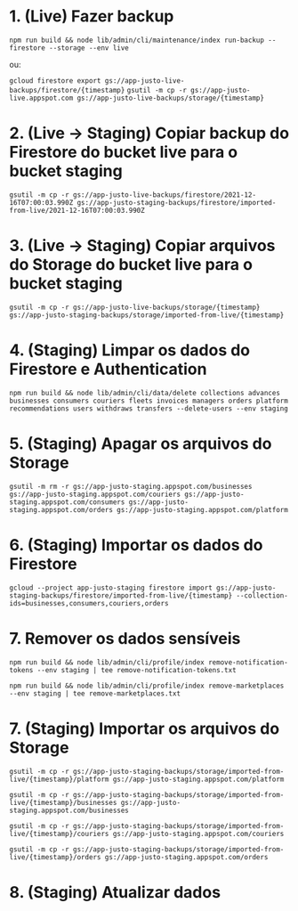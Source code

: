 # 1. (Live) Fazer backup

`npm run build && node lib/admin/cli/maintenance/index run-backup --firestore --storage --env live`

ou:

`gcloud firestore export gs://app-justo-live-backups/firestore/{timestamp}`
`gsutil -m cp -r gs://app-justo-live.appspot.com gs://app-justo-live-backups/storage/{timestamp}`

# 2. (Live -> Staging) Copiar backup do Firestore do bucket live para o bucket staging

`gsutil -m cp -r gs://app-justo-live-backups/firestore/2021-12-16T07:00:03.990Z gs://app-justo-staging-backups/firestore/imported-from-live/2021-12-16T07:00:03.990Z`

# 3. (Live -> Staging) Copiar arquivos do Storage do bucket live para o bucket staging

`gsutil -m cp -r gs://app-justo-live-backups/storage/{timestamp} gs://app-justo-staging-backups/storage/imported-from-live/{timestamp}`

# 4. (Staging) Limpar os dados do Firestore e Authentication

`npm run build && node lib/admin/cli/data/delete collections advances businesses consumers couriers fleets invoices managers orders platform recommendations users withdraws transfers --delete-users --env staging`

# 5. (Staging) Apagar os arquivos do Storage

`gsutil -m rm -r gs://app-justo-staging.appspot.com/businesses gs://app-justo-staging.appspot.com/couriers gs://app-justo-staging.appspot.com/consumers gs://app-justo-staging.appspot.com/orders gs://app-justo-staging.appspot.com/platform`

# 6. (Staging) Importar os dados do Firestore

`gcloud --project app-justo-staging firestore import gs://app-justo-staging-backups/firestore/imported-from-live/{timestamp} --collection-ids=businesses,consumers,couriers,orders`

# 7. Remover os dados sensíveis

`npm run build && node lib/admin/cli/profile/index remove-notification-tokens --env staging | tee remove-notification-tokens.txt`

`npm run build && node lib/admin/cli/profile/index remove-marketplaces --env staging | tee remove-marketplaces.txt`

# 7. (Staging) Importar os arquivos do Storage

`gsutil -m cp -r gs://app-justo-staging-backups/storage/imported-from-live/{timestamp}/platform gs://app-justo-staging.appspot.com/platform`

`gsutil -m cp -r gs://app-justo-staging-backups/storage/imported-from-live/{timestamp}/businesses gs://app-justo-staging.appspot.com/businesses`

`gsutil -m cp -r gs://app-justo-staging-backups/storage/imported-from-live/{timestamp}/couriers gs://app-justo-staging.appspot.com/couriers`

`gsutil -m cp -r gs://app-justo-staging-backups/storage/imported-from-live/{timestamp}/orders gs://app-justo-staging.appspot.com/orders`

# 8. (Staging) Atualizar dados